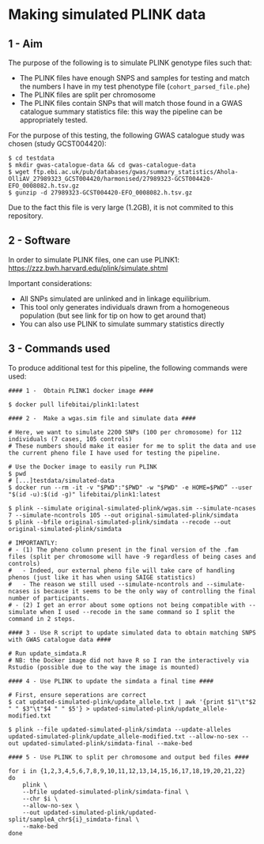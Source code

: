 # Making simulated PLINK data

## 1 - Aim

The purpose of the following is to simulate PLINK genotype files such that:
- The PLINK files have enough SNPS and samples for testing and match the numbers I have in my test phenotype file (`cohort_parsed_file.phe`)
- The PLINK files are split per chromosome
- The PLINK files contain SNPs that will match those found in a GWAS catalogue summary statistics file: this way the pipeline can be appropriately tested.

For the purpose of this testing, the following GWAS catalogue study was chosen (study GCST004420):
```
$ cd testdata
$ mkdir gwas-catalogue-data && cd gwas-catalogue-data
$ wget ftp.ebi.ac.uk/pub/databases/gwas/summary_statistics/Ahola-OlliAV_27989323_GCST004420/harmonised/27989323-GCST004420-EFO_0008082.h.tsv.gz
$ gunzip -d 27989323-GCST004420-EFO_0008082.h.tsv.gz
```

Due to the fact this file is very large (1.2GB), it is not commited to this repository.

## 2 - Software

In order to simulate PLINK files, one can use PLINK1:
https://zzz.bwh.harvard.edu/plink/simulate.shtml

Important considerations:
- All SNPs simulated are unlinked and in linkage equilibrium.
- This tool only generates individuals drawn from a homogeneous population (but see link for tip on how to get around that)
- You can also use PLINK to simulate summary statistics directly

## 3 - Commands used

To produce additional test for this pipeline, the following commands were used:

```
#### 1 -  Obtain PLINK1 docker image ####

$ docker pull lifebitai/plink1:latest

#### 2 -  Make a wgas.sim file and simulate data ####

# Here, we want to simulate 2200 SNPs (100 per chromosome) for 112 individuals (7 cases, 105 controls)
# These numbers should make it easier for me to split the data and use the current pheno file I have used for testing the pipeline.

# Use the Docker image to easily run PLINK
$ pwd
# [...]testdata/simulated-data
$ docker run --rm -it -v "$PWD":"$PWD" -w "$PWD" -e HOME=$PWD” --user "$(id -u):$(id -g)" lifebitai/plink1:latest

$ plink --simulate original-simulated-plink/wgas.sim --simulate-ncases 7 --simulate-ncontrols 105 --out original-simulated-plink/simdata
$ plink --bfile original-simulated-plink/simdata --recode --out original-simulated-plink/simdata

# IMPORTANTLY: 
# - (1) The pheno column present in the final version of the .fam files (split per chromosome will have -9 regardless of being cases and controls)
#   - Indeed, our external pheno file will take care of handling phenos (just like it has when using SAIGE statistics)
#   - The reason we still used --simulate-ncontrols and --simulate-ncases is because it seems to be the only way of controlling the final number of participants.
# - (2) I get an error about some options not being compatible with --simulate when I used --recode in the same command so I split the command in 2 steps.

#### 3 - Use R script to update simulated data to obtain matching SNPS with GWAS catalogue data ####

# Run update_simdata.R
# NB: the Docker image did not have R so I ran the interactively via Rstudio (possible due to the way the image is mounted)

#### 4 - Use PLINK to update the simdata a final time ####

# First, ensure seperations are correct
$ cat updated-simulated-plink/update_allele.txt | awk '{print $1"\t"$2 " " $3"\t"$4 " " $5'} > updated-simulated-plink/update_allele-modified.txt

$ plink --file updated-simulated-plink/simdata --update-alleles updated-simulated-plink/update_allele-modified.txt --allow-no-sex --out updated-simulated-plink/simdata-final --make-bed

#### 5 - Use PLINK to split per chromosome and output bed files ####

for i in {1,2,3,4,5,6,7,8,9,10,11,12,13,14,15,16,17,18,19,20,21,22}
do
    plink \
    --bfile updated-simulated-plink/simdata-final \
    --chr $i \
    --allow-no-sex \
    --out updated-simulated-plink/updated-split/sampleA_chr${i}_simdata-final \
    --make-bed
done
```


